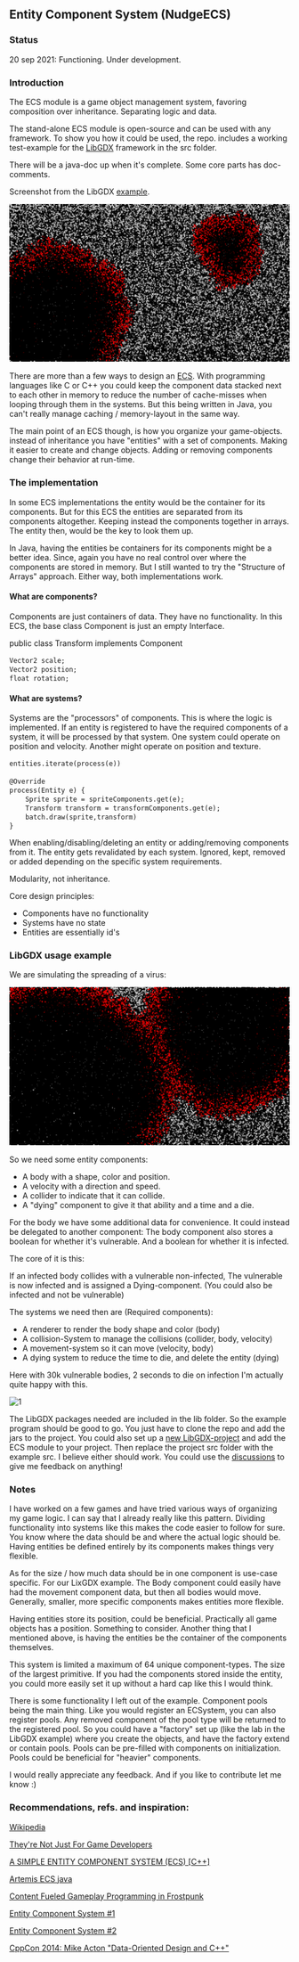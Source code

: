 
## Entity Component System (NudgeECS)


### Status
20 sep 2021: Functioning. Under development.

### Introduction

The ECS module is a game object management system,
favoring composition over inheritance.
Separating logic and data.

The stand-alone ECS module is open-source and can be used with any framework.
To show you how it could be used, the repo. includes a working test-example for the <a href="https://libgdx.com/">LibGDX</a> framework
in the src folder.

There will be a java-doc up when it's complete. Some core parts has doc-comments.

Screenshot from the LibGDX <a href="https://github.com/fre-dahl/EntityComponentSystem/tree/main/src/com/nudge/ecs/gdx">example</a>. 


![1](https://github.com/fre-dahl/EntityComponentSystem/blob/main/screenshots/screenshot2.png?raw=true)


There are more than a few ways to design an <a href="https://en.wikipedia.org/wiki/Entity_component_system">ECS</a>.
With programming languages like C or C++ you could keep the component data stacked next to each other in memory to reduce 
the number of cache-misses when looping through them in the systems. But this being written in Java, you can't really
manage caching / memory-layout in the same way.

The main point of an ECS though, is how you organize your game-objects.
instead of inheritance you have "entities" with a set of components. 
Making it easier to create and change objects. Adding or removing components change their behavior at run-time.



### The implementation
In some ECS implementations the entity would be the container for its components. But for
this ECS the entities are separated from its components altogether. Keeping instead the components
together in arrays. The entity then, would be the key to look them up.

In Java, having the entities be containers for its components might be a better idea. Since,
again you have no real control over where the components are stored in memory.
But I still wanted to try the "Structure of Arrays" approach.
Either way, both implementations work.


#### What are components?
Components are just containers of data. They have no functionality. In this ECS,
the base class Component is just an empty Interface.


public class Transform implements Component

    Vector2 scale;
    Vector2 position;
    float rotation;


#### What are systems?

Systems are the "processors" of components. This is where the logic is implemented.
If an entity is registered to have the required components of a system, it will be processed by that system.
One system could operate on position and velocity. Another might operate on position and texture.

    
    entities.iterate(process(e))

    @Override
    process(Entity e) {
        Sprite sprite = spriteComponents.get(e);
        Transform transform = transformComponents.get(e);
        batch.draw(sprite,transform)
    }

When enabling/disabling/deleting an entity or adding/removing components from it.
The entity gets revalidated by each system. Ignored, kept, removed or added depending
on the specific system requirements.

Modularity, not inheritance.

Core design principles:

* Components have no functionality
* Systems have no state
* Entities are essentially id's


### LibGDX usage example

We are simulating the spreading of a virus:

![1](https://github.com/fre-dahl/EntityComponentSystem/blob/main/screenshots/screenshot3.png?raw=true)

So we need some entity components:

* A body with a shape, color and position. 
* A velocity with a direction and speed.
* A collider to indicate that it can collide.
* A "dying" component to give it that ability and a time and a die.

For the body we have some additional data for convenience.
It could instead be delegated to another component:
The body component also stores a boolean for whether it's vulnerable.
And a boolean for whether it is infected.

The core of it is this:

If an infected body collides with a vulnerable non-infected,
The vulnerable is now infected and is assigned a Dying-component.
(You could also be infected and not be vulnerable)

The systems we need then are (Required components):
* A renderer to render the body shape and color (body)
* A collision-System to manage the collisions (collider, body, velocity)
* A movement-system so it can move (velocity, body)
* A dying system to reduce the time to die, and delete the entity (dying)


Here with 30k vulnerable bodies, 2 seconds to die on infection
I'm actually quite happy with this.

![1](https://github.com/fre-dahl/EntityComponentSystem/blob/main/screenshots/animation.gif?raw=true)

The LibGDX packages needed are included in the lib folder.
So the example program should be good to go. You just have to clone the repo and add the jars to the project.
You could also set up a <a href="https://libgdx.com/dev/project-generation/">new LibGDX-project</a> and
add the ECS module to your project. Then replace the project src folder with the example src.
I believe either should work. You could use the <a href="https://github.com/fre-dahl/EntityComponentSystem/discussions">discussions</a> to
give me feedback on anything!

### Notes

I have worked on a few games and have tried various ways of
organizing my game logic. I can say that I already really like this pattern.
Dividing functionality into systems like this makes the code easier to follow for sure.
You know where the data should be and where the actual logic should be.
Having entities be defined entirely by its components makes things very flexible.

As for the size / how much data should be in one component is use-case specific.
For our LixGDX example. The Body component could easily have had the movement
component data, but then all bodies would move. Generally, smaller, more specific components
makes entities more flexible. 

Having entities store its position, could be beneficial. Practically all game objects
has a position. Something to consider. Another thing that I mentioned above, is having the entities
be the container of the components themselves. 

This system is limited a maximum of 64 unique component-types. The size of the largest
primitive. If you had the components stored inside the entity, you could more easily set it up
without a hard cap like this I would think.

There is some functionality I left out of the example. Component pools being the main thing.
Like you would register an ECSystem, you can also register pools. Any removed component of the
pool type will be returned to the registered pool. So you could have a "factory" set up
(like the lab in the LibGDX example) where you create the objects, and have the factory extend or
contain pools. Pools can be pre-filled with components on initialization.
Pools could be beneficial for "heavier" components.

I would really appreciate any feedback. And if you like to contribute let me know :)

### Recommendations, refs. and inspiration:


[Wikipedia](https://en.wikipedia.org/wiki/Entity_component_system)

[They're Not Just For Game Developers](https://www.youtube.com/watch?v=SFKR5rZBu-8&t=1249s&ab_channel=MarsButtfield-Addison)

[A SIMPLE ENTITY COMPONENT SYSTEM (ECS) [C++]](https://austinmorlan.com/posts/entity_component_system/)

[Artemis ECS java](https://github.com/gemserk/artemis)

[Content Fueled Gameplay Programming in Frostpunk](https://www.youtube.com/watch?v=9rOtJCUDjtQ&t=2204s&ab_channel=GDC)

[Entity Component System #1](https://www.youtube.com/watch?v=5KugyHKsXLQ&ab_channel=RezBot)

[Entity Component System #2](https://www.youtube.com/watch?v=sOG4M-T__tQ&ab_channel=RezBot)

[CppCon 2014: Mike Acton "Data-Oriented Design and C++"](https://www.youtube.com/watch?v=rX0ItVEVjHc&t=4276s&ab_channel=CppCon)


